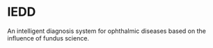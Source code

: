 # IEDD
An intelligent diagnosis system for ophthalmic diseases based on the influence of fundus science.
